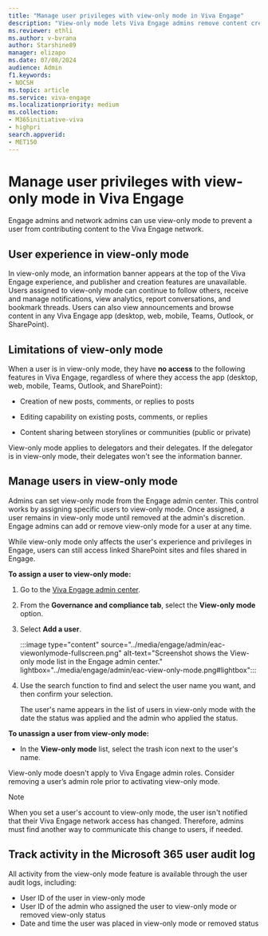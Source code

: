 ```yaml
---
title: "Manage user privileges with view-only mode in Viva Engage"
description: "View-only mode lets Viva Engage admins remove content creation privileges from users when the need arises."
ms.reviewer: ethli
ms.author: v-bvrana
author: Starshine89
manager: elizapo
ms.date: 07/08/2024
audience: Admin
f1.keywords:
- NOCSH
ms.topic: article
ms.service: viva-engage
ms.localizationpriority: medium
ms.collection:  
- M365initiative-viva
- highpri
search.appverid:
- MET150
---
```

# Manage user privileges with view-only mode in Viva Engage

Engage admins and network admins can use view-only mode to prevent a user from contributing content to the Viva Engage network.

## User experience in view-only mode

In view-only mode, an information banner appears at the top of the Viva Engage experience, and publisher and creation features are unavailable. Users assigned to view-only mode can continue to follow others, receive and manage notifications, view analytics, report conversations, and bookmark threads. Users can also view announcements and browse content in any Viva Engage app (desktop, web, mobile, Teams, Outlook, or SharePoint).

## Limitations of view-only mode

When a user is in view-only mode, they have **no access** to the following features in Viva Engage, regardless of where they access the app (desktop, web, mobile, Teams, Outlook, and SharePoint):

- Creation of new posts, comments, or replies to posts

- Editing capability on existing posts, comments, or replies

- Content sharing between storylines or communities (public or private)

View-only mode applies to delegators and their delegates. If the delegator is in view-only mode, their delegates won't see the information banner.

## Manage users in view-only mode

Admins can set view-only mode from the Engage admin center. This control works by assigning specific users to view-only mode. Once assigned, a user remains in view-only mode until removed at the admin's discretion. Engage admins can add or remove view-only mode for a user at any time.

While view-only mode only affects the user's experience and privileges in Engage, users can still access linked SharePoint sites and files shared in Engage.

**To assign a user to view-only mode:**

1. Go to the [Viva Engage admin center](/viva/engage/eac-overview).

2. From the **Governance and compliance tab**, select the **View-only mode** option.

3. Select **Add a user**.

    :::image type="content" source="../media/engage/admin/eac-viewonlymode-fullscreen.png" alt-text="Screenshot shows the View-only mode list in the Engage admin center." lightbox="../media/engage/admin/eac-view-only-mode.png#lightbox":::

4. Use the search function to find and select the user name you want, and then confirm your selection.<br>

    The user's name appears in the list of users in view-only mode with the date the status was applied and the admin who applied the status.

**To unassign a user from view-only mode:**

- In the **View-only mode** list, select the trash icon next to the user's name.

View-only mode doesn't apply to Viva Engage admin roles. Consider removing a user’s admin role prior to activating view-only mode.

>[!NOTE]
>When you set a user's account to view-only mode, the user isn't notified that their Viva Engage network access has changed. Therefore, admins must find another way to communicate this change to users, if needed.

## Track activity in the Microsoft 365 user audit log

All activity from the view-only mode feature is available through the user audit logs, including:

- User ID of the user in view-only mode
- User ID of the admin who assigned the user to view-only mode or removed view-only status
- Date and time the user was placed in view-only mode or removed status
